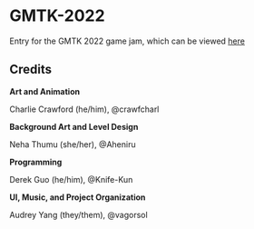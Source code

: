 # GMTK-2022
Entry for the GMTK 2022 game jam, which can be viewed [here](https://knifekun.itch.io/spacemarket-slip-up)

## Credits

**Art and Animation** 

Charlie Crawford (he/him), @crawfcharl


**Background Art and Level Design**

Neha Thumu (she/her), @Aheniru 

**Programming** 

Derek Guo (he/him), @Knife-Kun

**UI, Music, and Project Organization** 

Audrey Yang (they/them), @vagorsol
